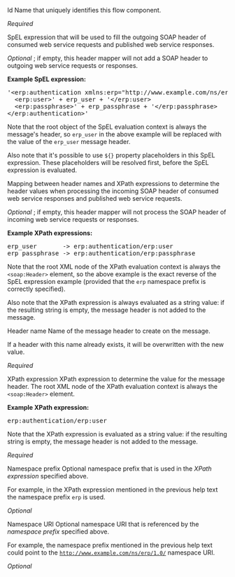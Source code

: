 
Id
Name that uniquely identifies this flow component.

<i>Required</i>


SpEL expression that will be used to fill the outgoing SOAP header of consumed web service requests and published web service responses.

<i>Optional</i> ; if empty, this header mapper will not add a SOAP header to outgoing web service requests or responses.

<b>Example SpEL expression:</b>
<pre>
'&lt;erp:authentication xmlns:erp="http://www.example.com/ns/erp/1.0/"&gt;
  &lt;erp:user&gt;' + erp_user + '&lt;/erp:user&gt;
  &lt;erp:passphrase&gt;' + erp_passphrase + '&lt;/erp:passphrase&gt;
&lt;/erp:authentication&gt;'
</pre>
Note that the root object of the SpEL evaluation context is always the message's header, so <code>erp_user</code> in the above example will be replaced with the value of the <code>erp_user</code> message header.

Also note that it's possible to use <code>${}</code> property placeholders in this SpEL expression. These placeholders will be resolved first, before the SpEL expression is evaluated.


Mapping between header names and XPath expressions to determine the header values when processing the incoming SOAP header of consumed web service responses and published web service requests.

<i>Optional</i> ; if empty, this header mapper will not process the SOAP header of incoming web service requests or responses.

<b>Example XPath expressions:</b>
<pre>
erp_user       -> erp:authentication/erp:user
erp_passphrase -> erp:authentication/erp:passphrase
</pre>
Note that the root XML node of the XPath evaluation context is always the <code>&lt;soap:Header&gt;</code> element, so the above example is the exact reverse of the SpEL expression example (provided that the <code>erp</code> namespace prefix is correctly specified).

Also note that the XPath expression is always evaluated as a string value: if the resulting string is empty, the message header is not added to the message.


Header name
Name of the message header to create on the message.

If a header with this name already exists, it will be overwritten with the new value.

<i>Required</i>


XPath expression
XPath expression to determine the value for the message header. The root XML node of the XPath evaluation context is always the <code>&lt;soap:Header&gt;</code> element.

<b>Example XPath expression:</b>
<pre>erp:authentication/erp:user</pre>
Note that the XPath expression is evaluated as a string value: if the resulting string is empty, the message header is not added to the message.

<i>Required</i>


Namespace prefix
Optional namespace prefix that is used in the <i>XPath expression</i> specified above.

For example, in the XPath expression mentioned in the previous help text the namespace prefix <code>erp</code> is used.

<i>Optional</i>


Namespace URI
Optional namespace URI that is referenced by the <i>namespace prefix</i> specified above.

For example, the namespace prefix mentioned in the previous help text could point to the <code>http://www.example.com/ns/erp/1.0/</code> namespace URI.

<i>Optional</i>

